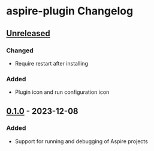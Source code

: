 <!-- Keep a Changelog guide -> https://keepachangelog.com -->

# aspire-plugin Changelog

## [Unreleased]

### Changed

- Require restart after installing

### Added

- Plugin icon and run configuration icon

## [0.1.0] - 2023-12-08

### Added

- Support for running and debugging of Aspire projects

[Unreleased]: https://github.com/rafaelldi/aspire-plugin/compare/v0.1.0...HEAD
[0.1.0]: https://github.com/rafaelldi/aspire-plugin/commits/v0.1.0